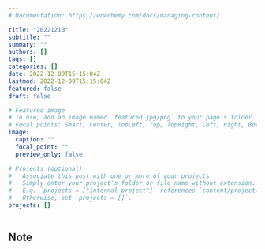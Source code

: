 ```yaml
---
# Documentation: https://wowchemy.com/docs/managing-content/

title: "20221210"
subtitle: ""
summary: ""
authors: []
tags: []
categories: []
date: 2022-12-09T15:15:04Z
lastmod: 2022-12-09T15:15:04Z
featured: false
draft: false

# Featured image
# To use, add an image named `featured.jpg/png` to your page's folder.
# Focal points: Smart, Center, TopLeft, Top, TopRight, Left, Right, BottomLeft, Bottom, BottomRight.
image:
  caption: ""
  focal_point: ""
  preview_only: false

# Projects (optional).
#   Associate this post with one or more of your projects.
#   Simply enter your project's folder or file name without extension.
#   E.g. `projects = ["internal-project"]` references `content/project/deep-learning/index.md`.
#   Otherwise, set `projects = []`.
projects: []
---
```


## Note

